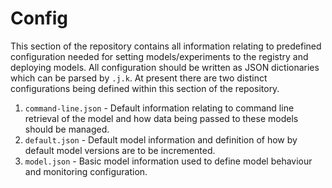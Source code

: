 # Config

This section of the repository contains all information relating to predefined configuration needed for setting models/experiments to the registry and deploying models. All configuration should be written as JSON dictionaries which can be parsed by `.j.k`. At present there are two distinct configurations being defined within this section of the repository.

1. `command-line.json` - Default information relating to command line retrieval of the model and how data being passed to these models should be managed.
2. `default.json` - Default model information and definition of how by default model versions are to be incremented.
3. `model.json` - Basic model information used to define model behaviour and monitoring configuration.
